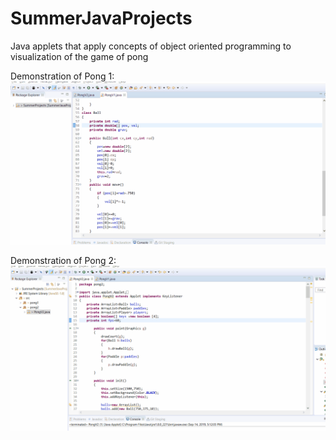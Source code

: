# SummerJavaProjects
Java applets that apply concepts of object oriented programming to visualization of the game of pong

Demonstration of Pong 1:
![](pong1_gif_demo.gif)

Demonstration of Pong 2:
![](pong2_gif_demo.gif)
